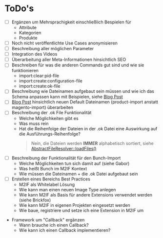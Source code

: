 # ToDo's

* [ ] Ergänzen um Mehrsprachigkeit einschließlich Bespielen für
  * Attribute
  * Kategorien
  * Produkte
* [ ] Noch nicht veröffentlichte Use Cases anonymisieren
* [ ] Beschreibung aller möglichen Parameter
* [ ] Integration des Videos
* [ ] Überarbeitung aller Meta-Informationen hinsichtlich SEO
* [ ] Beschreiben für was die anderen Commands gut sind und wie sie funktionieren
  * import:clear:pid-file
  * import:create:configuration-file
  * import:create:ok-file
* [ ] Beschreibung wie Dateinamen aufgebaut sein müssen und wie ich das Schema anpassen kann mit Beispielen, siehe [Blog Post](https://m2if.com/blog/sample-data-import)
* [ ] [Blog Post](https://m2if.com/blog/sample-data-import) hinsichtlich neuen Default Dateinamen (product-import anstatt magento-import) überarbeiten
* [ ] Beschreibung der .ok File Funktionalität
  * Welche Möglichkeiten gibt es
  * Was muss rein
  * Hat die Reihenfolge der Dateien in der .ok Datei eine Auswirkung auf die Ausführungs-Reihenfolge?
    > Nein, die Dateien werden **IMMER** alphabetisch sortiert, siehe [AbstractFileResolver::loadFiles()](https://github.com/techdivision/import/blob/10.x/src/Subjects/FileResolver/AbstractFileResolver.php)
* [ ] Beschreibung der Funktionalität für den Bunch-Import
  * Welche Möglichkeiten tun sich damit auf (siehe Gabor)
  * Was heißt Bunch im M2IF Kontext
  * Wie müssen die Dateinamen + die .ok Datei aufgebaut sein
* [ ] Erstellen eines Bereichs Best Practices 
  * M2IF als Whitelabel Lösung
  * Wie kann man einen neuen Image Type anlegen
  * Wie kann M2IF als Basis für andere Extensions verwendet werden (siehe Brickfox)
  * Wie kann M2IF in eigenen Projekten eingesetzt werden
  * Wie baue, registriere und setze ich eine Extension in M2IF um
* Framework um "Callback" ergänzen
  * Wann brauche ich einen Callback?
  * Wie kann ich einen Callback implementieren?

